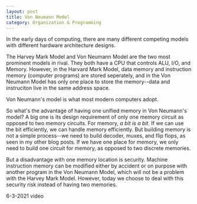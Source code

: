 ```yaml
---
layout: post
title: Von Neumann Model
category: Organization & Programming
---
```


In the early days of computing, there are many different competing models with different hardware architecture designs.

The Harvey Mark Model and Von Neumann Model are the two most prominent models in rival. They both have a CPU that controls ALU, I/O, and Memory. However, in the Harvard Mark Model, data memory and instruction memory (computer programs) are stored seperately, and in the Von Neumann Model has only one place to store the memory--data and instruciton live in the same address space.

Von Neumann's model is what most modern computers adopt.

So what's the advantage of having one unified memory in Von Neumann's model? A big one is its design requirement of only one memory circuit as opposed to two memory circuits. For memory, <em>a bit is a bit</em>. If we can use the bit efficiently, we can handle memory efficiently. But building memory is not a simple process--we need to build decoder, muxes, and flip flops, as seen in my other blog posts. If we have one place for memory, we only need to build one circuit for memory, as opposed to two discrete memories.

But a disadvantage with one memory location is security. Machine instruction memory can be modified either by accident or on purpose with another program in the Von Neumann Model, which will not be a problem with the Harvey Mark Model. However, today we choose to deal with this security risk instead of having two memories.

6-3-2021 video
